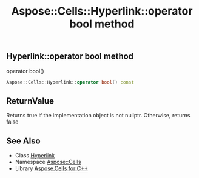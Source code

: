 ﻿---
title: Aspose::Cells::Hyperlink::operator bool method
linktitle: operator bool
second_title: Aspose.Cells for C++ API Reference
description: 'Aspose::Cells::Hyperlink::operator bool method. operator bool() in C++.'
type: docs
weight: 400
url: /cpp/aspose.cells/hyperlink/operator_bool/
---
## Hyperlink::operator bool method


operator bool()

```cpp
Aspose::Cells::Hyperlink::operator bool() const
```


## ReturnValue

Returns true if the implementation object is not nullptr. Otherwise, returns false

## See Also

* Class [Hyperlink](../)
* Namespace [Aspose::Cells](../../)
* Library [Aspose.Cells for C++](../../../)
